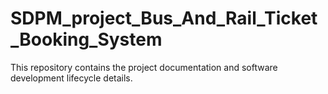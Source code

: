 # SDPM_project_Bus_And_Rail_Ticket_Booking_System
This repository contains the project documentation and software development lifecycle details.
